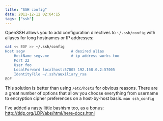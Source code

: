 ```yaml
---
title: "SSH config"
date: 2011-12-12 02:04:15
tags: ["ssh"]
---
```


OpenSSH allows you to add configuration directives to `~/.ssh/config` with aliases for long hostnames or IP addresses:  

```bash
cat << EOF >> ~/.ssh/config
Host segv                     # desired alias
    HostName segv.me          # ip address works too
    Port 22
    User foo
    LocalForward localhost:57005 192.168.0.2:57005
    IdentityFile ~/.ssh/auxiliary_rsa
EOF
```

This solution is better than using `/etc/hosts` for obvious reasons. There are
a great number of options that allow you choose everything from username to
encryption cipher preferences on a host-by-host basis.  `man ssh_config`

I've added a nasty little bashism too, as a bonus:   
http://tldp.org/LDP/abs/html/here-docs.html

